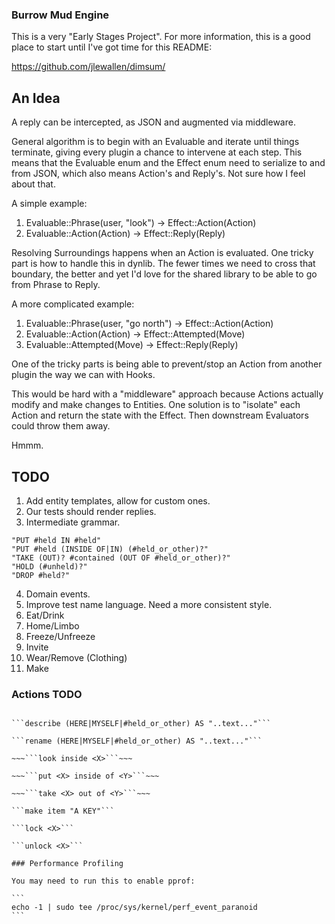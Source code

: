 ### Burrow Mud Engine

This is a very "Early Stages Project". For more information, this is a good
place to start until I've got time for this README:

https://github.com/jlewallen/dimsum/

## An Idea

A reply can be intercepted, as JSON and augmented via middleware.

General algorithm is to begin with an Evaluable and iterate until things
terminate, giving every plugin a chance to intervene at each step. This means
that the Evaluable enum and the Effect enum need to serialize to and from JSON,
which also means Action's and Reply's. Not sure how I feel about that.

A simple example:

1. Evaluable::Phrase(user, "look") -> Effect::Action(Action)
2. Evaluable::Action(Action) -> Effect::Reply(Reply)

Resolving Surroundings happens when an Action is evaluated. One tricky part is
how to handle this in dynlib. The fewer times we need to cross that boundary,
the better and yet I'd love for the shared library to be able to go from Phrase
to Reply.

A more complicated example:

1. Evaluable::Phrase(user, "go north") -> Effect::Action(Action)
2. Evaluable::Action(Action) -> Effect::Attempted(Move)
3. Evaluable::Attempted(Move) -> Effect::Reply(Reply)

One of the tricky parts is being able to prevent/stop an Action from another
plugin the way we can with Hooks.

This would be hard with a "middleware" approach because Actions actually modify
and make changes to Entities. One solution is to "isolate" each Action and
return the state with the Effect. Then downstream Evaluators could throw them away.

Hmmm.

## TODO

1. Add entity templates, allow for custom ones.
2. Our tests should render replies.
3. Intermediate grammar.

```
"PUT #held IN #held"
"PUT #held (INSIDE OF|IN) (#held_or_other)?"
"TAKE (OUT)? #contained (OUT OF #held_or_other)?"
"HOLD (#unheld)?"
"DROP #held?"
```

4. Domain events.
5. Improve test name language. Need a more consistent style.
7. Eat/Drink
8. Home/Limbo
9. Freeze/Unfreeze
10. Invite
11. Wear/Remove (Clothing)
12. Make

### Actions TODO

~~~```dig "NORTH EXIT" to "SOUTH EXIT" for "A NEW AREA"```~~~

```describe (HERE|MYSELF|#held_or_other) AS "..text..."```

```rename (HERE|MYSELF|#held_or_other) AS "..text..."```

~~~```look inside <X>```~~~

~~~```put <X> inside of <Y>```~~~

~~~```take <X> out of <Y>```~~~

```make item "A KEY"```

```lock <X>```

```unlock <X>```

### Performance Profiling

You may need to run this to enable pprof:

```
echo -1 | sudo tee /proc/sys/kernel/perf_event_paranoid
```